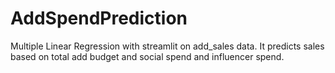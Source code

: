 # AddSpendPrediction
Multiple Linear Regression  with streamlit on add_sales data. It predicts sales based on total add budget and social spend and influencer spend. 
